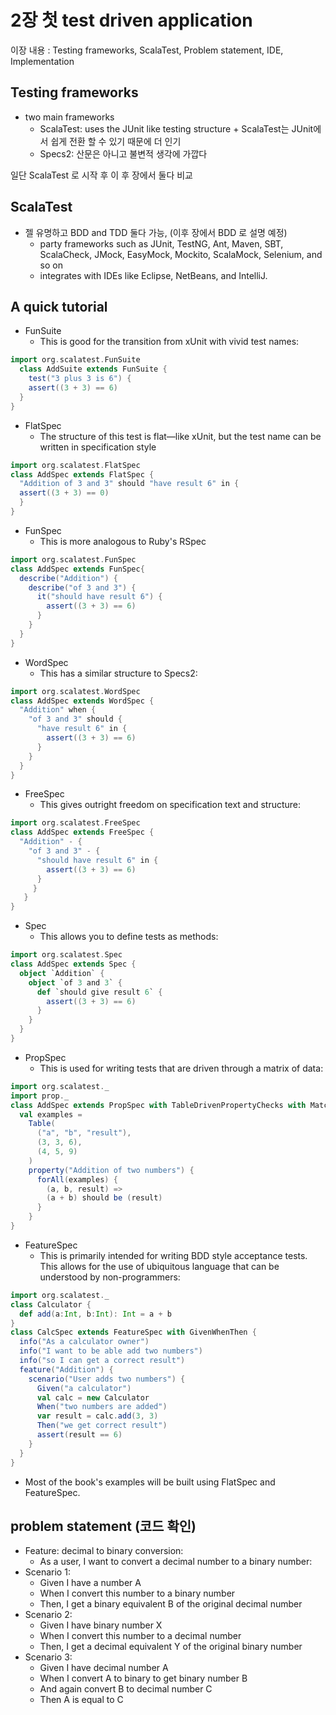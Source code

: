 # 2장 첫 test driven application
이장 내용 : Testing frameworks, ScalaTest, Problem statement, IDE, Implementation

## Testing frameworks
- two main frameworks
    - ScalaTest: uses the JUnit like testing structure + ScalaTest는 JUnit에서 쉽게 전환 할 수 있기 때문에 더 인기
    - Specs2: 산문은 아니고 불변적 생각에 가깝다
    
일단 ScalaTest 로 시작 후 이 후 장에서 둘다 비교

## ScalaTest
- 젤 유명하고 BDD and TDD 둘다 가능, (이후 장에서 BDD 로 설명 예정)
    - party frameworks such as JUnit, TestNG, Ant, Maven, SBT, ScalaCheck, JMock, EasyMock, Mockito, ScalaMock, Selenium, and so on
    - integrates with IDEs like Eclipse, NetBeans, and IntelliJ.

## A quick tutorial

- FunSuite
    - This is good for the transition from xUnit with vivid test names:
```scala
import org.scalatest.FunSuite
  class AddSuite extends FunSuite {
    test("3 plus 3 is 6") {
    assert((3 + 3) == 6)
  }
}
```

- FlatSpec
    - The structure of this test is flat—like xUnit, but the test name can be written in specification style
```scala
import org.scalatest.FlatSpec
class AddSpec extends FlatSpec {
  "Addition of 3 and 3" should "have result 6" in {
  assert((3 + 3) == 0)
  }
}
```
- FunSpec
    - This is more analogous to Ruby's RSpec
```scala
import org.scalatest.FunSpec
class AddSpec extends FunSpec{
  describe("Addition") {
    describe("of 3 and 3") {
      it("should have result 6") {
        assert((3 + 3) == 6)
      }
    }
  }
}
```

- WordSpec
    - This has a similar structure to Specs2:
```scala
import org.scalatest.WordSpec
class AddSpec extends WordSpec {
  "Addition" when {
    "of 3 and 3" should {
      "have result 6" in {
        assert((3 + 3) == 6)
      }
    }
  }
}
```
- FreeSpec
    - This gives outright freedom on specification text and structure:
```scala
import org.scalatest.FreeSpec
class AddSpec extends FreeSpec {
  "Addition" - {
    "of 3 and 3" - {
      "should have result 6" in {
        assert((3 + 3) == 6)
      }
     }
   }
}
```
- Spec
    - This allows you to define tests as methods:
```scala
import org.scalatest.Spec
class AddSpec extends Spec {
  object `Addition` {
    object `of 3 and 3` {
      def `should give result 6` {
        assert((3 + 3) == 6)
      }
    }
  }
}
```
- PropSpec
    - This is used for writing tests that are driven through a matrix of data:
```scala
import org.scalatest._
import prop._
class AddSpec extends PropSpec with TableDrivenPropertyChecks with Matchers {
  val examples =
    Table(
      ("a", "b", "result"),
      (3, 3, 6),
      (4, 5, 9)
    )
    property("Addition of two numbers") {
      forAll(examples) {
        (a, b, result) =>
        (a + b) should be (result)
      }
    }
}
```
- FeatureSpec
    - This is primarily intended for writing BDD style acceptance tests. This allows for the use of ubiquitous language that can be understood by non-programmers:
```scala
import org.scalatest._
class Calculator {
  def add(a:Int, b:Int): Int = a + b
}
class CalcSpec extends FeatureSpec with GivenWhenThen {
  info("As a calculator owner")
  info("I want to be able add two numbers")
  info("so I can get a correct result")
  feature("Addition") {
    scenario("User adds two numbers") {
      Given("a calculator")
      val calc = new Calculator
      When("two numbers are added")
      var result = calc.add(3, 3)
      Then("we get correct result")
      assert(result == 6)
    }
  }
}
```

- Most of the book's examples will be built using FlatSpec and FeatureSpec.


## problem statement (코드 확인)
- Feature: decimal to binary conversion:
    - As a user, I want to convert a decimal number to a binary number:
- Scenario 1:
    - Given I have a number A
    - When I convert this number to a binary number
    - Then, I get a binary equivalent B of the original decimal number
- Scenario 2:
    - Given I have binary number X
    - When I convert this number to a decimal number
    - Then, I get a decimal equivalent Y of the original binary number
- Scenario 3:
    - Given I have decimal number A
    - When I convert A to binary to get binary number B
    - And again convert B to decimal number C
    - Then A is equal to C

